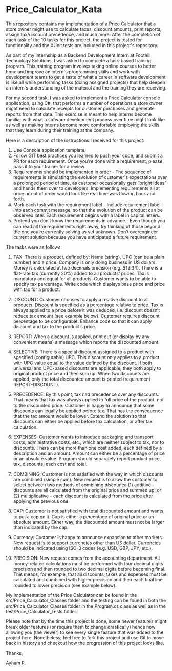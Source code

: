 # Price_Calculator_Kata

This repository contains my implementation of a Price Calculator that a store owner might use to calculate taxes, discount amounts, print reports, assign tax/discount precedence, and much more. After the completion of each task of the 10 tasks for this project, the project is tested for functionality and the XUnit tests are included in this project's repository.

As part of my internship as a Backend Development Intern at Foothill Technology Solutions, I was asked to complete a task-based training program. This training program involves taking online courses to better hone and improve an intern's programming skills and work with development teams to get a taste of what a career in software development is like all while performing tasks (doing assigned projects) that help deepen an intern's understanding of the material and the training they are receiving.

For my second task, I was asked to implement a Price Calculator console application, using C#, that performs a number of operations a store owner might need to calculate receipts for customer purchases and generate reports from that data. This exercise is meant to help interns become familiar with what a sofware development process over time might look like as well as making interns become more comfortable employing the skills that they learn during their training at the company. 

Here is a description of the instructions I received for this project:
1. Use Console application template.
2. Follow GIT best practices you learned to push your code, and submit a PR for each requirement. Once you're done with a requirement, please pass it to your trainer for a review.
3. Requirements should be implemented in order - The sequence of requirements is simulating the evolution of customer's expectations over a prolonged period of time, as customer occasionally gets “bright ideas” and hands them over to developers. Implementing requirements all at once or out of order would look like real time was flowing back and forth.
4. Mark each task with the requirement label - Include requirement label into each commit message, so that the evolution of the product can be observed later. Each requirement begins with a label in capital letters.
5. Pretend you don’t know the requirements in advance - Even though you can read all the requirements right away, try thinking of those beyond the one you’re currently solving as yet unknown. Don’t overengineer current solution because you have anticipated a future requirement.

The tasks were as follows:

1. TAX: 
There is a product, defined by: Name (string), UPC (can be a plain number) and a price.
Company is only doing business in US dollars. Money is calculated at two decimals precision (e.g. $12.34).
There is a flat-rate tax (currently 20%) added to all products’ prices. Tax is mandatory and equal for all products.
Customer wants to be able to specify tax percentage.
Write code which displays base price and price with tax for a product.


2. DISCOUNT:
Customer chooses to apply a relative discount to all products.
Discount is specified as a percentage relative to price. Tax is always applied to a price before it was deduced, i.e. discount doesn’t reduce tax amount (see example below).
Customer requires discount percentage to be configurable.
Enhance code so that it can apply discount and tax to the product’s price.


3. REPORT:
When a discount is applied, print out (or display by any convenient means) a message which reports the discounted amount.

4. SELECTIVE:
There is a special discount assigned to a product with specified (configurable) UPC.
This discount only applies to a product with UPC value equal to the value defined by the discount.
If both universal and UPC-based discounts are applicable, they both apply to original product price and then sum up.
When two discounts are applied, only the total discounted amount is printed (requirement REPORT-DISCOUNT).

5. PRECEDENCE:
By this point, tax had precedence over any discounts. That means that tax was always applied to full price of the product, not to the discounted price.
Customer is happy to announce that some discounts can legally be applied before tax. That has the consequence that the tax amount would be lower.
Extend the solution so that discounts can either be applied before tax calculation, or after tax calculation.

6. EXPENSES:
Customer wants to introduce packaging and transport costs, administrative costs, etc., which are neither subject to tax, nor to discounts.
There can be more than one cost added, each defined by a description and an amount. Amount can either be a percentage of price or an absolute value.
Program should separately report product price, tax, discounts, each cost and total.

7. COMBINING:
Customer is not satisfied with the way in which discounts are combined (simple sum).
New request is to allow the customer to select between two methods of combining discounts: (1) additive - discounts are all calculated from the original price and summed up, or (2) multiplicative - each discount is calculated from the price after applying the previous one.

8. CAP:
Customer is not satisfied with total discounted amount and wants to put a cap on it.
Cap is either a percentage of original price or an absolute amount. Either way, the discounted amount must not be larger than indicated by the cap.

9. Currency:
Customer is happy to announce expansion to other markets.
New request is to support currencies other than US dollar.
Currencies should be indicated using ISO-3 codes (e.g. USD, GBP, JPY, etc.).

10. PRECISION:
New request comes from the accounting department. All money-related calculations must be performed with four decimal digits precision and then rounded to two decimal digits before becoming final.
This means, for example, that all discounts, taxes and expenses must be calculated and combined with higher precision and then each final line rounded to lower precision (see example below).

My implementation of the Price Calculator can be found in the src/Price_Calculator_Classes folder and the testing can be found in both the src/Price_Calculator_Classes folder in the Program.cs class as well as in the test/Price_Calculator_Tests folder.

Please note that by the time this project is done, some newer features might break older features (or require them to change drastically) hence now allowing you (the viewer) to see every single feature that was added to the project here. Nonetheless, feel free to fork this project and use Git to move back in history and checkout how the progression of this project looks like.

Thanks,

Ayham R.
